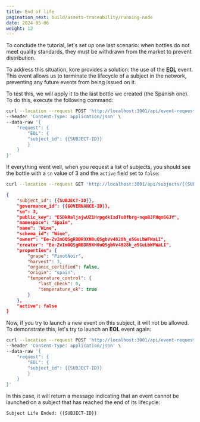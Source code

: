 ```yaml
---
title: End of life
pagination_next: build/assets-traceability/running-node
date: 2024-05-06
weight: 12
---
```

To conclude the tutorial, let's set up one last scenario: when bottles do not meet quality standards, they must be withdrawn from the market to prevent distribution.

To address this situation, kore provides a solution: the use of the [**EOL**](../../../docs/getting-started/concepts/events/_index.md#types-of-events) event. This event allows us to terminate the lifecycle of a subject in the network, preventing any future events from being issued on it.

To test this, we will apply it to the last bottle we created (the Spanish one). To do this, execute the following command:

```bash title="Node: Premium Wines"
curl --location --request POST 'http://localhost:3001/api/event-requests' \
--header 'Content-Type: application/json' \
--data-raw '{
    "request": {
        "EOL": {
        "subject_id": {{SUBJECT-ID}}
        }
    }
}'
```

If everything went well, when you request a list of subjects, you should see the bottle with a `sn` value of 3 and the `active` field set to `false`:

```bash title="Node: Premium Wines"
curl --location --request GET 'http://localhost:3001/api/subjects/{{SUBJECT-ID}}'
```

```json
{
    "subject_id": {{SUBJECT-ID}},
    "governance_id": {{GOVERNANCE-ID}},
    "sn": 3,
    "public_key": "E5DkRaljajwUZ1HrpgdkIxdTu0fbrg-nqoBJFHqm6GJY",
    "namespace": "Spain",
    "name": "Wine",
    "schema_id": "Wine",
    "owner": "Ee-ZvImOQSgRBDR9XH0uQ5gbVv4828h_o5GuLbWFWaLI",
    "creator": "Ee-ZvImOQSgRBDR9XH0uQ5gbVv4828h_o5GuLbWFWaLI",
    "properties": {
        "grape": "PinotNoir",
        "harvest": 3,
        "organic_certified": false,
        "origin": "spain",
        "temperature_control": {
            "last_check": 0,
            "temperature_ok": true
        }
    },
    "active": false
}
```

Now, if you try to launch a new event on this subject, it will not be allowed. To demonstrate this, let's try to launch an **EOL** event again:

```bash title="Node: Premium Wines"
curl --location --request POST 'http://localhost:3001/api/event-requests' \
--header 'Content-Type: application/json' \
--data-raw '{
    "request": {
        "EOL": {
        "subject_id": {{SUBJECT-ID}}
        }
    }
}'
```

In this case, it will return a message indicating that an event cannot be launched on a subject that has reached the end of its lifecycle:

```
Subject Life Ended: {{SUBJECT-ID}}
```